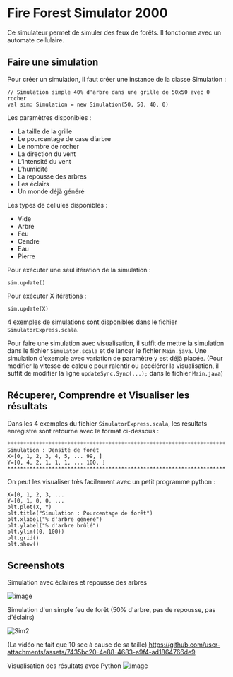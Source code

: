 # Fire Forest Simulator 2000

Ce simulateur permet de simuler des feux de forêts. Il fonctionne avec un automate cellulaire.

## Faire une simulation

Pour créer un simulation, il faut créer une instance de la classe Simulation :

```
// Simulation simple 40% d'arbre dans une grille de 50x50 avec 0 rocher
val sim: Simulation = new Simulation(50, 50, 40, 0)
```

Les paramètres disponibles :
- La taille de la grille
- Le pourcentage de case d’arbre
- Le nombre de rocher
- La direction du vent
- L’intensité du vent
- L’humidité
- La repousse des arbres
- Les éclairs
- Un monde déjà généré

Les types de cellules disponibles :
- Vide
- Arbre
- Feu
- Cendre
- Eau
- Pierre


Pour éxécuter une seul itération de la simulation :

```
sim.update()
```

Pour éxécuter X itérations :

```
sim.update(X)
```

4 exemples de simulations sont disponibles dans le fichier `SimulatorExpress.scala`.


Pour faire une simulation avec visualisation, il suffit de mettre la simulation dans le fichier `Simulator.scala` et de lancer le fichier `Main.java`.
Une simulation d'exemple avec variation de paramètre y est déjà placée.
(Pour modifier la vitesse de calcule pour ralentir ou accélérer la visualisation, il suffit de modifier la ligne `updateSync.Sync(...);` dans le fichier `Main.java`)


## Récuperer, Comprendre et Visualiser les résultats

Dans les 4 exemples du fichier `SimulatorExpress.scala`, les résultats enregistré sont retourné avec le format ci-dessous :

```
*********************************************************************
Simulation : Densité de forêt
X=[0, 1, 2, 3, 4, 5, ... 99, ]
Y=[0, 4, 2, 1, 1, 1, ... 100, ]
*********************************************************************
```

On peut les visualiser très facilement avec un petit programme python :

```
X=[0, 1, 2, 3, ...
Y=[0, 1, 0, 0, ...
plt.plot(X, Y)
plt.title("Simulation : Pourcentage de forêt")
plt.xlabel("% d'arbre généré")
plt.ylabel("% d'arbre brûlé")
plt.ylim((0, 100))
plt.grid()
plt.show()
```


## Screenshots

Simulation avec éclaires et repousse des arbres

![image](https://github.com/user-attachments/assets/c7dd225d-342c-4d46-be03-b79339798506)

Simulation d'un simple feu de forêt (50% d'arbre, pas de repousse, pas d'éclairs)

![Sim2](https://github.com/user-attachments/assets/7b61cd59-7869-4cc8-8b0c-76eb148036e4)

(La vidéo ne fait que 10 sec à cause de sa taille)
https://github.com/user-attachments/assets/7435bc20-4e88-4683-a9f4-ad1864766de9

Visualisation des résultats avec Python
![image](https://github.com/user-attachments/assets/a74e2a7c-8824-4d32-9009-e9dbf80375e3)





